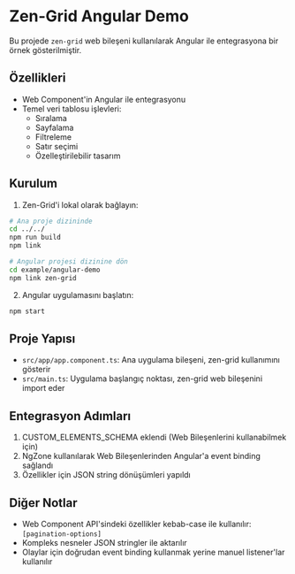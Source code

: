 # Zen-Grid Angular Demo

Bu projede `zen-grid` web bileşeni kullanılarak Angular ile entegrasyona bir örnek gösterilmiştir.

## Özellikleri

- Web Component'in Angular ile entegrasyonu
- Temel veri tablosu işlevleri:
  - Sıralama
  - Sayfalama
  - Filtreleme
  - Satır seçimi
  - Özelleştirilebilir tasarım

## Kurulum

1. Zen-Grid'i lokal olarak bağlayın:

```bash
# Ana proje dizininde
cd ../../
npm run build
npm link

# Angular projesi dizinine dön
cd example/angular-demo
npm link zen-grid
```

2. Angular uygulamasını başlatın:

```bash
npm start
```

## Proje Yapısı

- `src/app/app.component.ts`: Ana uygulama bileşeni, zen-grid kullanımını gösterir
- `src/main.ts`: Uygulama başlangıç noktası, zen-grid web bileşenini import eder

## Entegrasyon Adımları

1. CUSTOM_ELEMENTS_SCHEMA eklendi (Web Bileşenlerini kullanabilmek için)
2. NgZone kullanılarak Web Bileşenlerinden Angular'a event binding sağlandı 
3. Özellikler için JSON string dönüşümleri yapıldı

## Diğer Notlar

- Web Component API'sindeki özellikler kebab-case ile kullanılır: `[pagination-options]`
- Kompleks nesneler JSON stringler ile aktarılır
- Olaylar için doğrudan event binding kullanmak yerine manuel listener'lar kullanılır
